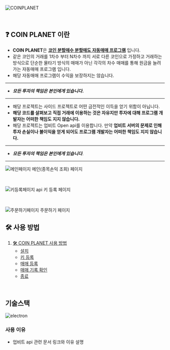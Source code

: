 

![COINPLANET](https://velog.velcdn.com/images/2pandi/post/8e271e45-8305-4066-94f4-ca786d977933/image.png)



<br>

## ❓ COIN PLANET 이란

- **COIN PLANET**은 **<u>코인 분할매수 분할매도 자동매매 프로그램</u>** 입니다.
- 같은 코인의 거래를 1차수 부터 N차수 까지 서로 다른 코인으로 가정하고 거래하는 방식으로 단순한 물타기 방식의 매매가 아닌 각각의 차수 매매를 통해 원금을 늘려가는 자동매매 프로그램 입니다.
- 해당 자동매매 프로그램이 수익을 보장하지는 않습니다.

---

- **_모든 투자의 책임은 본인에게 있습니다_.**

---

- 해당 프로젝트는 사이드 프로젝트로 어떤 금전적인 이득을 얻기 위함이 아닙니다.
- **해당 코드를 살펴보고 직접 거래에 이용하는 것은 자유지만 투자에 대해 프로그램 개발자는 어떠한 책임도 지지 않습니다.**
- 해당 프로젝트는 업비트 Open api를 이용합니다. 만약 **업비트 서버의 문제로 인해 투자 손실이나 불이익을 얻게 되어도 프로그램 개발자는 어떠한 책임도 지지 않습니다.**

---

- **_모든 투자의 책임은 본인에게 있습니다_**.

---

![메인페이지](https://velog.velcdn.com/images/2pandi/post/06ee2ee2-99b2-4367-bbba-a5e7bf16dfdf/image.png)
메인(종목손익 조회) 페이지

<br>

![키등록페이지](https://velog.velcdn.com/images/2pandi/post/50cabef5-a82f-4dda-9246-d64b0cecab9f/image.png)
api 키 등록 페이지

<br>

![주문하기페이지](https://velog.velcdn.com/images/2pandi/post/97a3119b-fd1e-41cc-b5eb-201edaf63229/image.png)
주문하기 페이지
<br>

## 🛠 사용 방법

1. [🛠 COIN PLANET 사용 방법](링크)
   - [설치](링크)
   - [키 등록](링크)
   - [매매 등록](링크)
   - [매매 기록 확인](링크)
   - [종료](링크)

<br>

## 기술스택

![electron](https://velog.velcdn.com/images/wndud2274/post/d08e3dfe-8f39-4c81-b980-930c740460f0/image.png)

### 사용 이유

- 업비트 api 관련 문서 링크와 이유 설명

<br>
